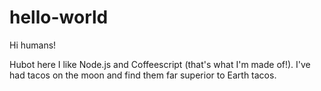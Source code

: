 # hello-world

Hi humans!

Hubot here I like Node.js and Coffeescript (that's what I'm made of!).
I've had tacos on the moon and find them far superior to Earth tacos.
